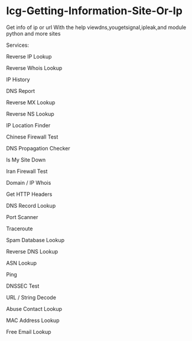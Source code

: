 # Icg-Getting-Information-Site-Or-Ip
Get info of ip or url With the help viewdns,yougetsignal,ipleak,and module python and more sites

Services:

Reverse IP Lookup

Reverse Whois Lookup

IP History

DNS Report

Reverse MX Lookup

Reverse NS Lookup

IP Location Finder

Chinese Firewall Test

DNS Propagation Checker

Is My Site Down

Iran Firewall Test

Domain / IP Whois

Get HTTP Headers

DNS Record Lookup

Port Scanner

Traceroute

Spam Database Lookup

Reverse DNS Lookup

ASN Lookup

Ping

DNSSEC Test

URL / String Decode

Abuse Contact Lookup

MAC Address Lookup

Free Email Lookup
